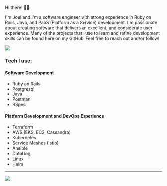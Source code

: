 
Hi there! 👋🏼

I'm Joel and I'm a software engineer with strong experience in Ruby on Rails, Java, and PaaS (Platform as a Service) development.  I'm passionate about creating software that delivers an excellent, and considerate user experience.  Many of the projects that I use to learn and refine development skills can be found here on my GitHub.  Feel free to reach out and/or follow!

[<img src="https://img.shields.io/badge/LinkedIn-0077B5?style=for-the-badge&logo=linkedin&logoColor=white">](https://www.linkedin.com/in/joelmgrant/)

### Tech I use:
#### Software Development
- Ruby on Rails
- Postgresql
- Java
- Postman
- RSpec

#### Platform Development and DevOps Experience
- Terraform
- AWS (EKS, EC2, Cassandra)
- Kubernetes
- Service Meshes (Istio)
- Ansible
- DataDog
- Linux
- Helm
---

<img src="https://github-readme-stats.vercel.app/api/top-langs?username=joel-grant&layout=compact&theme=tokyonight"/>


<!-- [![My GitHub Stats](https://github-readme-stats.vercel.app/api/?username=joel-grant&count_private=true&theme=tokyonight&showicons=true)]() -->


